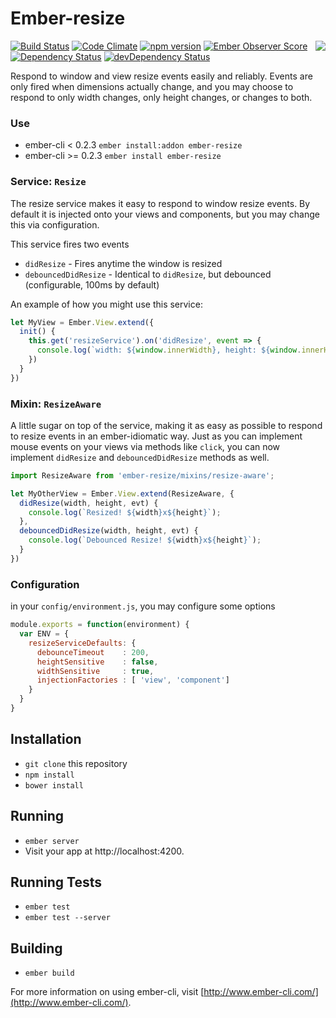 # Ember-resize

<img align="right" src="http://i59.tinypic.com/fadijn.png">

[![Build Status](https://travis-ci.org/mike-north/ember-resize.svg?branch=master)](https://travis-ci.org/mike-north/ember-resize)
[![Code Climate](https://codeclimate.com/github/mike-north/ember-resize/badges/gpa.svg)](https://codeclimate.com/github/mike-north/ember-resize)
[![npm version](https://badge.fury.io/js/ember-resize.svg)](http://badge.fury.io/js/ember-resize)
[![Ember Observer Score](http://emberobserver.com/badges/ember-resize.svg)](http://emberobserver.com/addons/ember-resize)
[![Dependency Status](https://david-dm.org/mike-north/ember-resize.svg)](https://david-dm.org/mike-north/ember-resize)
[![devDependency Status](https://david-dm.org/mike-north/ember-resize/dev-status.svg)](https://david-dm.org/mike-north/ember-resize#info=devDependencies)

Respond to window and view resize events easily and reliably. Events are only fired when dimensions actually change, and you may choose to respond to only width changes, only height changes, or changes to both.

### Use

* ember-cli < 0.2.3 `ember install:addon ember-resize`
* ember-cli >= 0.2.3 `ember install ember-resize`


### Service: `Resize`

The resize service makes it easy to respond to window resize events. By default it is injected onto your views and components, but you may change this via configuration. 

This service fires two events
* `didResize` - Fires anytime the window is resized
* `debouncedDidResize` - Identical to `didResize`, but debounced (configurable, 100ms by default)

An example of how you might use this service:

```js
let MyView = Ember.View.extend({
  init() {
    this.get('resizeService').on('didResize', event => {
      console.log(`width: ${window.innerWidth}, height: ${window.innerHeight}`);
    })
  }
})
```

### Mixin: `ResizeAware`

A little sugar on top of the service, making it as easy as possible to respond to resize events in an ember-idiomatic way. Just as you can implement mouse events on your views via methods like `click`, you can now implement `didResize` and `debouncedDidResize` methods as well.

```js
import ResizeAware from 'ember-resize/mixins/resize-aware';

let MyOtherView = Ember.View.extend(ResizeAware, {
  didResize(width, height, evt) {
    console.log(`Resized! ${width}x${height}`);
  },
  debouncedDidResize(width, height, evt) {
    console.log(`Debounced Resize! ${width}x${height}`);
  }
})
```

### Configuration

in your `config/environment.js`, you may configure some options

```js
module.exports = function(environment) {
  var ENV = {
    resizeServiceDefaults: {
      debounceTimeout    : 200,
      heightSensitive    : false,
      widthSensitive     : true,
      injectionFactories : [ 'view', 'component']
    }
  }
}
```

## Installation

* `git clone` this repository
* `npm install`
* `bower install`

## Running

* `ember server`
* Visit your app at http://localhost:4200.

## Running Tests

* `ember test`
* `ember test --server`

## Building

* `ember build`

For more information on using ember-cli, visit [http://www.ember-cli.com/](http://www.ember-cli.com/).
